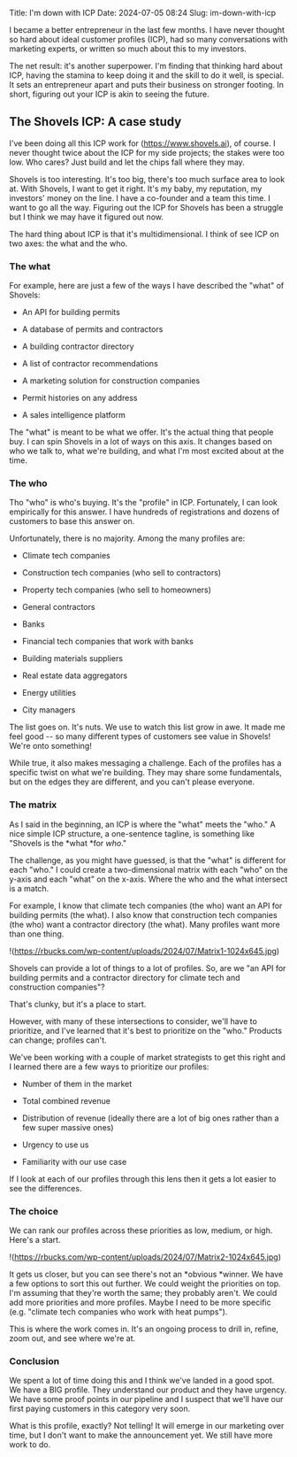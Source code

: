 Title: I'm down with ICP
Date: 2024-07-05 08:24
Slug: im-down-with-icp

I became a better entrepreneur in the last few months. I have never thought so hard about ideal customer profiles (ICP), had so many conversations with marketing experts, or written so much about this to my investors. 

The net result: it's another superpower. I'm finding that thinking hard about ICP, having the stamina to keep doing it and the skill to do it well, is special. It sets an entrepreneur apart and puts their business on stronger footing. In short, figuring out your ICP is akin to seeing the future. 

## The Shovels ICP: A case study

I've been doing all this ICP work for (https://www.shovels.ai), of course. I never thought twice about the ICP for my side projects; the stakes were too low. Who cares? Just build and let the chips fall where they may.

Shovels is too interesting. It's too big, there's too much surface area to look at. With Shovels, I want to get it right. It's my baby, my reputation, my investors' money on the line. I have a co-founder and a team this time. I want to go all the way. Figuring out the ICP for Shovels has been a struggle but I think we may have it figured out now.

The hard thing about ICP is that it's multidimensional. I think of see ICP on two axes: the what and the who.

### The what

For example, here are just a few of the ways I have described the "what" of Shovels:

- An API for building permits

- A database of permits and contractors

- A building contractor directory

- A list of contractor recommendations

- A marketing solution for construction companies

- Permit histories on any address

- A sales intelligence platform

The "what" is meant to be what we offer. It's the actual thing that people buy. I can spin Shovels in a lot of ways on this axis. It changes based on who we talk to, what we're building, and what I'm most excited about at the time. 

### The who

Tho "who" is who's buying. It's the "profile" in ICP. Fortunately, I can look empirically for this answer. I have hundreds of registrations and dozens of customers to base this answer on.

Unfortunately, there is no majority. Among the many profiles are:

- Climate tech companies

- Construction tech companies (who sell to contractors)

- Property tech companies (who sell to homeowners)

- General contractors

- Banks

- Financial tech companies that work with banks

- Building materials suppliers

- Real estate data aggregators

- Energy utilities

- City managers

The list goes on. It's nuts. We use to watch this list grow in awe. It made me feel good -- so many different types of customers see value in Shovels! We're onto something!

While true, it also makes messaging a challenge. Each of the profiles has a specific twist on what we're building. They may share some fundamentals, but on the edges they are different, and you can't please everyone.

### The matrix

As I said in the beginning, an ICP is where the "what" meets the "who." A nice simple ICP structure, a one-sentence tagline, is something like "Shovels is the *what *for *who*."

The challenge, as you might have guessed, is that the "what" is different for each "who." I could create a two-dimensional matrix with each "who" on the y-axis and each "what" on the x-axis. Where the who and the what intersect is a match.

For example, I know that climate tech companies (the who) want an API for building permits (the what). I also know that construction tech companies (the who) want a contractor directory (the what). Many profiles want more than one thing.

!(https://rbucks.com/wp-content/uploads/2024/07/Matrix1-1024x645.jpg)

Shovels can provide a lot of things to a lot of profiles. So, are we "an API for building permits and a contractor directory for climate tech and construction companies"?

That's clunky, but it's a place to start.

However, with many of these intersections to consider, we'll have to prioritize, and I've learned that it's best to prioritize on the "who." Products can change; profiles can't. 

We've been working with a couple of market strategists to get this right and I learned there are a few ways to prioritize our profiles:

- Number of them in the market

- Total combined revenue

- Distribution of revenue (ideally there are a lot of big ones rather than a few super massive ones)

- Urgency to use us

- Familiarity with our use case

If I look at each of our profiles through this lens then it gets a lot easier to see the differences. 

### The choice

We can rank our profiles across these priorities as low, medium, or high. Here's a start.

!(https://rbucks.com/wp-content/uploads/2024/07/Matrix2-1024x645.jpg)

It gets us closer, but you can see there's not an *obvious *winner. We have a few options to sort this out further. We could weight the priorities on top. I'm assuming that they're worth the same; they probably aren't. We could add more priorities and more profiles. Maybe I need to be more specific (e.g. "climate tech companies who work with heat pumps"). 

This is where the work comes in. It's an ongoing process to drill in, refine, zoom out, and see where we're at. 

### Conclusion

We spent a lot of time doing this and I think we've landed in a good spot. We have a BIG profile. They understand our product and they have urgency. We have some proof points in our pipeline and I suspect that we'll have our first paying customers in this category very soon. 

What is this profile, exactly? Not telling! It will emerge in our marketing over time, but I don't want to make the announcement yet. We still have more work to do.